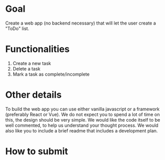 # Goal

Create a web app (no backend necessary) that will let the user create a "ToDo" list.

# Functionalities

1. Create a new task
2. Delete a task
3. Mark a task as complete/incomplete

# Other details

To build the web app you can use either vanilla javascript or a framework (preferably React or Vue).  We do not expect you to spend a lot of time on this, the design should be very simple.  We would like the code itself to be well commented, to help us understand your thought process.  We would also like you to include a brief readme that includes a development plan.

# How to submit
